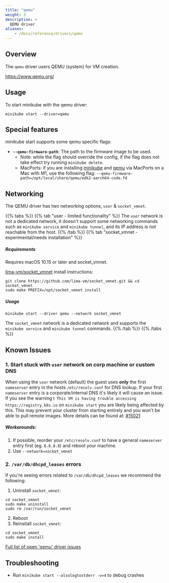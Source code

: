 ```yaml
---
title: "qemu"
weight: 3
description: >
  QEMU driver
aliases:
    - /docs/reference/drivers/qemu
---
```


## Overview

The `qemu` driver users QEMU (system) for VM creation.

<https://www.qemu.org/>

## Usage

To start minikube with the qemu driver:

```shell
minikube start --driver=qemu
```

## Special features

minikube start supports some qemu specific flags:

* **`--qemu-firmware-path`**: The path to the firmware image to be used.
  * Note: while the flag should override the config, if the flag does not take effect try running `minikube delete`.
  * MacPorts: if you are installing [minikube](https://ports.macports.org/port/minikube/) and [qemu](https://ports.macports.org/port/qemu/) via MacPorts on a Mac with M1, use the following flag: `--qemu-firmware-path=/opt/local/share/qemu/edk2-aarch64-code.fd`

## Networking

The QEMU driver has two networking options, `user` & `socket_vmnet`.

{{% tabs %}}
{{% tab "user - limited functionality" %}}
The `user` network is not a dedicated network, it doesn't support some networking commands such as `minikube service` and `minikube tunnel`, and its IP address is not reachable from the host.
{{% /tab %}}
{{% tab "socket_vmnet - experimental/needs installation" %}}
##### Requirements

Requires macOS 10.15 or later and socket_vmnet.

[lima-vm/socket_vmnet](https://github.com/lima-vm/socket_vmnet) install instructions:
```shell
git clone https://github.com/lima-vm/socket_vmnet.git && cd socket_vmnet
sudo make PREFIX=/opt/socket_vmnet install
```

##### Usage
```shell
minikube start --driver qemu --network socket_vmnet
```

The `socket_vmnet` network is a dedicated network and supports the `minikube service` and `minikube tunnel` commands.
{{% /tab %}}
{{% /tabs %}}

## Known Issues

### 1. Start stuck with `user` network on corp machine or custom DNS

When using the `user` network (default) the guest uses **only** the first `nameserver` entry in the hosts `/etc/resolv.conf` for DNS lookup. If your first `nameserver` entry is a corporate/internal DNS it's likely it will cause an issue. If you see the warning `❗ This VM is having trouble accessing https://registry.k8s.io` on `minikube start` you are likely being affected by this. This may prevent your cluster from starting entirely and you won't be able to pull remote images. More details can be found at: [#15021](https://github.com/kubernetes/minikube/issues/15021)

##### Workarounds:
1. If possible, reorder your `/etc/resolv.conf` to have a general `nameserver` entry first (eg. `8.8.8.8`) and reboot your machine.
2. Use `--network=socket_vmnet`

### 2. `/var/db/dhcpd_leases` errors

If you're seeing errors related to `/var/db/dhcpd_leases` we recommend the following:
1. Uninstall `socket_vmnet`:
```shell
cd socket_vmnet
sudo make uninstall
sudo rm /var/run/socket_vmnet
```
2. Reboot
3. Reinsitall `socket_vmnet`:
```shell
cd socket_vmnet
sudo make install
```

[Full list of open 'qemu' driver issues](https://github.com/kubernetes/minikube/labels/co%2Fqemu-driver)

## Troubleshooting

* Run `minikube start --alsologtostderr -v=4` to debug crashes

